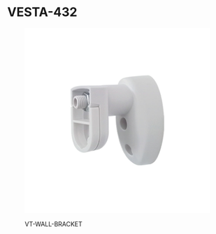 # VESTA-432

<figure><img src=".gitbook/assets/image (6) (1) (1) (1) (1) (1) (1).png" alt=""><figcaption><p>VT-WALL-BRACKET</p></figcaption></figure>


